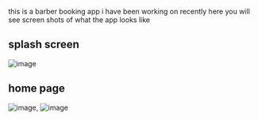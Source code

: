 this is a barber booking app i have been working on recently
here you will see screen shots of what the app looks like 
## splash screen ##
![image](https://github.com/Amjadyabroudi128/bookMe/assets/61939508/12f5abdb-2fae-47cd-a01c-e455f2a19c3e)
## home page ##
![image](https://github.com/Amjadyabroudi128/bookMe/assets/61939508/f3bd5444-0d15-472b-bc57-46a7ef15e072), ![image](https://github.com/Amjadyabroudi128/bookMe/assets/61939508/8081aca9-470a-4c44-a7f4-3f1089caaf32)



